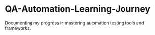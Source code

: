 # QA-Automation-Learning-Journey
Documenting my progress in mastering automation testing tools and frameworks.
